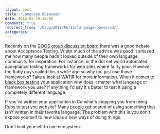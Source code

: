 ```yaml
---
layout: post
title: "Language Obsessed"
date: 2012-06-20 18:05
comments: true
redirect_from: '/blog/2012/06/12/language-obsessed/'
categories: 
---
```

Recently on the [GOOS group discussion board][1] there was a good debate about Acceptance Testing. Whilst much of the advice was good it amazed me how many people hadn't looked outside of their own language community for inspiration.
For instance, in the dot net world automated acceptance testing frameworks for web sites where fairly poor. However the Ruby guys nailed this a while ago so why not just use those frameworks? Take a look at [WATIR][2] for more information. When it comes to [black box testing][3] your application why does it matter what language or framework you use? If anything I'd say it's better to test it using a completely different language.

If you've written your application in C# what's stopping you from using Ruby to test you website? Many people get scared of using something that isn't written in their favorite language. The problem with this is you don't expose yourself to new ideas a new ways of doing things.

Don't limit yourself to one ecosystem.

 [1]: https://groups.google.com/forum/?fromgroups#%21topic/growing-object-oriented-software/siUu67betIs
 [2]: http://watir.com/
 [3]: http://en.wikipedia.org/wiki/Black-box_testing  
